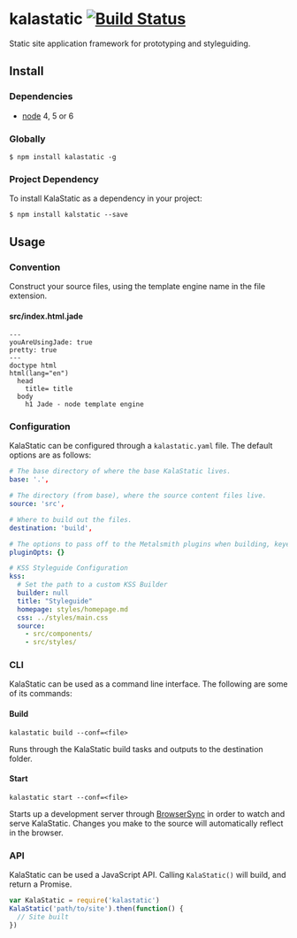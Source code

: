 # kalastatic [![Build Status](https://travis-ci.org/kalamuna/kalastatic.svg?branch=2)](https://travis-ci.org/kalamuna/kalastatic)

Static site application framework for prototyping and styleguiding.

## Install

### Dependencies

- [node](https://nodejs.org) 4, 5 or 6

### Globally

    $ npm install kalastatic -g

### Project Dependency

To install KalaStatic as a dependency in your project:

    $ npm install kalstatic --save

## Usage

### Convention

Construct your source files, using the template engine name in the file extension.

#### src/index.html.jade
``` jade
---
youAreUsingJade: true
pretty: true
---
doctype html
html(lang="en")
  head
    title= title
  body
    h1 Jade - node template engine
```

### Configuration

KalaStatic can be configured through a `kalastatic.yaml` file. The default options are as follows:

``` yml
# The base directory of where the base KalaStatic lives.
base: '.',

# The directory (from base), where the source content files live.
source: 'src',

# Where to build out the files.
destination: 'build',

# The options to pass off to the Metalsmith plugins when building, keyed by plugin name.
pluginOpts: {}

# KSS Styleguide Configuration
kss:
  # Set the path to a custom KSS Builder
  builder: null
  title: "Styleguide"
  homepage: styles/homepage.md
  css: ../styles/main.css
  source:
    - src/components/
    - src/styles/
```

### CLI

KalaStatic can be used as a command line interface. The following are some of its commands:

#### Build

```
kalastatic build --conf=<file>
```

Runs through the KalaStatic build tasks and outputs to the destination folder.

#### Start

```
kalastatic start --conf=<file>
```

Starts up a development server through [BrowserSync](https://www.browsersync.io/) in order to watch and serve KalaStatic. Changes you make to the source will automatically reflect in the browser.

### API

KalaStatic can be used a JavaScript API. Calling `KalaStatic()` will build, and return a Promise.

``` javascript
var KalaStatic = require('kalastatic')
KalaStatic('path/to/site').then(function() {
  // Site built
})
```
